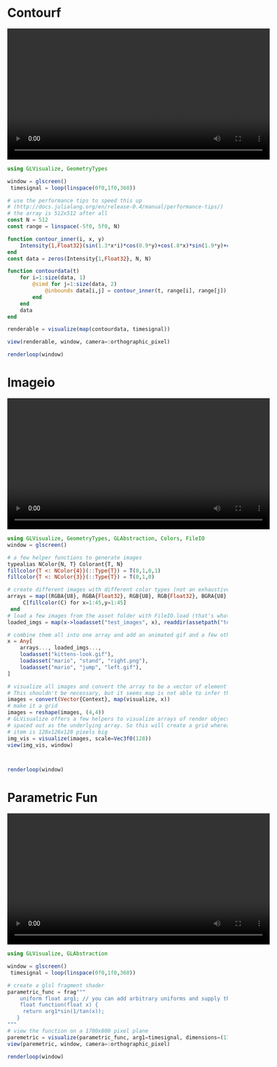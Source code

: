 # Contourf

<video  width="600" autoplay loop>
  <source src="../../media/contourf.webm">
      Your browser does not support the video tag.
</video>


```Julia
using GLVisualize, GeometryTypes

window = glscreen()
 timesignal = loop(linspace(0f0,1f0,360))

# use the performance tips to speed this up
# (http://docs.julialang.org/en/release-0.4/manual/performance-tips/)
# the array is 512x512 after all
const N = 512
const range = linspace(-5f0, 5f0, N)

function contour_inner(i, x, y)
    Intensity{1,Float32}(sin(1.3*x*i)*cos(0.9*y)+cos(.8*x)*sin(1.9*y)+cos(y*.2*x))
end
const data = zeros(Intensity{1,Float32}, N, N)

function contourdata(t)
    for i=1:size(data, 1)
        @simd for j=1:size(data, 2)
            @inbounds data[i,j] = contour_inner(t, range[i], range[j])
        end
    end
    data
end

renderable = visualize(map(contourdata, timesignal))

view(renderable, window, camera=:orthographic_pixel)

renderloop(window)

```

# Imageio

<video  width="600" autoplay loop>
  <source src="../../media/imageio.webm">
      Your browser does not support the video tag.
</video>


```Julia
using GLVisualize, GeometryTypes, GLAbstraction, Colors, FileIO
window = glscreen()

# a few helper functions to generate images
typealias NColor{N, T} Colorant{T, N}
fillcolor{T <: NColor{4}}(::Type{T}) = T(0,1,0,1)
fillcolor{T <: NColor{3}}(::Type{T}) = T(0,1,0)

# create different images with different color types (not an exhaustive list of supported types)
arrays = map((RGBA{U8}, RGBA{Float32}, RGB{U8}, RGB{Float32}, BGRA{U8}, BGR{Float32})) do C
     C[fillcolor(C) for x=1:45,y=1:45]
 end
# load a few images from the asset folder with FileIO.load (that's what loadasset calls)
loaded_imgs = map(x->loadasset("test_images", x), readdir(assetpath("test_images")))

# combine them all into one array and add an animated gif and a few other images
x = Any[
    arrays..., loaded_imgs...,
    loadasset("kittens-look.gif"),
    loadasset("mario", "stand", "right.png"),
    loadasset("mario", "jump", "left.gif"),
]

# visualize all images and convert the array to be a vector of element type context
# This shouldn't be necessary, but it seems map is not able to infer the type alone
images = convert(Vector{Context}, map(visualize, x))
# make it a grid
images = reshape(images, (4,4))
# GLVisualize offers a few helpers to visualize arrays of render objects
# spaced out as the underlying array. So this will create a grid whereas every
# item is 128x128x128 pixels big
img_vis = visualize(images, scale=Vec3f0(128))
view(img_vis, window)



renderloop(window)

```

# Parametric Fun

<video  width="600" autoplay loop>
  <source src="../../media/parametric_fun.webm">
      Your browser does not support the video tag.
</video>


```Julia
using GLVisualize, GLAbstraction

window = glscreen()
 timesignal = loop(linspace(0f0,1f0,360))

# create a glsl fragment shader
parametric_func = frag"""
    uniform float arg1; // you can add arbitrary uniforms and supply them via the keyword args
    float function(float x) {
     return arg1*sin(1/tan(x));
   }
"""
# view the function on a 1700x800 pixel plane
paremetric = visualize(parametric_func, arg1=timesignal, dimensions=(1700, 800))
view(paremetric, window, camera=:orthographic_pixel)

renderloop(window)

```

